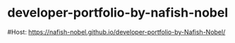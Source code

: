 # developer-portfolio-by-nafish-nobel
#Host: https://nafish-nobel.github.io/developer-portfolio-by-Nafish-Nobel/
